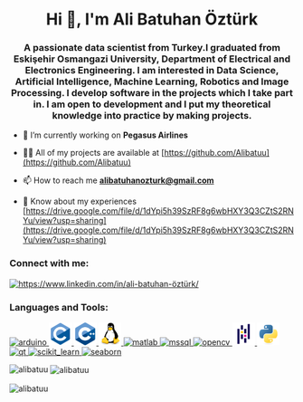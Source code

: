 <h1 align="center">Hi 👋, I'm Ali Batuhan Öztürk</h1>
<h3 align="center">A passionate data scientist from Turkey.I graduated from Eskişehir Osmangazi
University, Department of Electrical and Electronics
Engineering. I am interested in Data Science, Artificial Intelligence, Machine Learning, Robotics and Image
Processing. I develop software in the projects which I take part in. I am open to development and I put my theoretical knowledge into practice by making
projects.</h3>

- 🔭 I’m currently working on **Pegasus Airlines**

- 👨‍💻 All of my projects are available at [https://github.com/Alibatuu](https://github.com/Alibatuu)

- 📫 How to reach me **alibatuhanozturk@gmail.com**

- 📄 Know about my experiences [https://drive.google.com/file/d/1dYpi5h39SzRF8g6wbHXY3Q3CZtS2RNYu/view?usp=sharing](https://drive.google.com/file/d/1dYpi5h39SzRF8g6wbHXY3Q3CZtS2RNYu/view?usp=sharing)

<h3 align="left">Connect with me:</h3>
<p align="left">
<a href="https://www.linkedin.com/in/ali-batuhan-öztürk/" target="blank"><img align="center" src="https://raw.githubusercontent.com/rahuldkjain/github-profile-readme-generator/master/src/images/icons/Social/linked-in-alt.svg" alt="https://www.linkedin.com/in/ali-batuhan-öztürk/" height="30" width="40" /></a>
</p>

<h3 align="left">Languages and Tools:</h3>
<p align="left"> <a href="https://www.arduino.cc/" target="_blank" rel="noreferrer"> <img src="https://cdn.worldvectorlogo.com/logos/arduino-1.svg" alt="arduino" width="40" height="40"/> </a> <a href="https://www.cprogramming.com/" target="_blank" rel="noreferrer"> <img src="https://raw.githubusercontent.com/devicons/devicon/master/icons/c/c-original.svg" alt="c" width="40" height="40"/> </a> <a href="https://www.w3schools.com/cpp/" target="_blank" rel="noreferrer"> <img src="https://raw.githubusercontent.com/devicons/devicon/master/icons/cplusplus/cplusplus-original.svg" alt="cplusplus" width="40" height="40"/> </a> <a href="https://www.linux.org/" target="_blank" rel="noreferrer"> <img src="https://raw.githubusercontent.com/devicons/devicon/master/icons/linux/linux-original.svg" alt="linux" width="40" height="40"/> </a> <a href="https://www.mathworks.com/" target="_blank" rel="noreferrer"> <img src="https://upload.wikimedia.org/wikipedia/commons/2/21/Matlab_Logo.png" alt="matlab" width="40" height="40"/> </a> <a href="https://www.microsoft.com/en-us/sql-server" target="_blank" rel="noreferrer"> <img src="https://www.svgrepo.com/show/303229/microsoft-sql-server-logo.svg" alt="mssql" width="40" height="40"/> </a> <a href="https://opencv.org/" target="_blank" rel="noreferrer"> <img src="https://www.vectorlogo.zone/logos/opencv/opencv-icon.svg" alt="opencv" width="40" height="40"/> </a> <a href="https://pandas.pydata.org/" target="_blank" rel="noreferrer"> <img src="https://raw.githubusercontent.com/devicons/devicon/2ae2a900d2f041da66e950e4d48052658d850630/icons/pandas/pandas-original.svg" alt="pandas" width="40" height="40"/> </a> <a href="https://www.python.org" target="_blank" rel="noreferrer"> <img src="https://raw.githubusercontent.com/devicons/devicon/master/icons/python/python-original.svg" alt="python" width="40" height="40"/> </a> <a href="https://www.qt.io/" target="_blank" rel="noreferrer"> <img src="https://upload.wikimedia.org/wikipedia/commons/0/0b/Qt_logo_2016.svg" alt="qt" width="40" height="40"/> </a> <a href="https://scikit-learn.org/" target="_blank" rel="noreferrer"> <img src="https://upload.wikimedia.org/wikipedia/commons/0/05/Scikit_learn_logo_small.svg" alt="scikit_learn" width="40" height="40"/> </a> <a href="https://seaborn.pydata.org/" target="_blank" rel="noreferrer"> <img src="https://seaborn.pydata.org/_images/logo-mark-lightbg.svg" alt="seaborn" width="40" height="40"/> </a> </p>

<p><img align="left" src="https://github-readme-stats.vercel.app/api/top-langs?username=alibatuu&show_icons=true&locale=en&layout=compact" alt="alibatuu" /></p>

<p>&nbsp;<img align="center" src="https://github-readme-stats.vercel.app/api?username=alibatuu&show_icons=true&locale=en" alt="alibatuu" /></p>

<p><img align="center" src="https://github-readme-streak-stats.herokuapp.com/?user=alibatuu&" alt="alibatuu" /></p>
